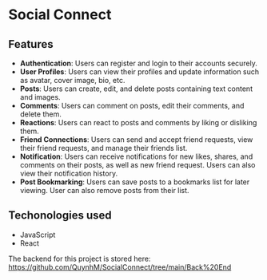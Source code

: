 # Social Connect

## Features
- **Authentication**: Users can register and login to their accounts securely.
- **User Profiles**: Users can view their profiles and update information such as avatar, cover image, bio, etc.
- **Posts**: Users can create, edit, and delete posts containing text content and images.
- **Comments**: Users can comment on posts, edit their comments, and delete them.
- **Reactions**: Users can react to posts and comments by liking or disliking them.
- **Friend Connections**: Users can send and accept friend requests, view their friend requests, and manage their friends list.
- **Notification**: Users can receive notifications for new likes, shares, and comments on their posts, as well as new friend request. Users can also view their notification history.
- **Post Bookmarking**: Users can save posts to a bookmarks list for later viewing. User can also remove posts from their list.


## Techonologies used
- JavaScript
- React

The backend for this project is stored here: https://github.com/QuynhM/SocialConnect/tree/main/Back%20End
